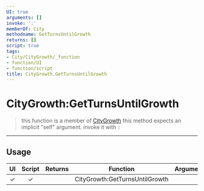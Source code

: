 ```yaml
---
UI: true
arguments: []
invoke: ':'
memberOf: City
methodname: GetTurnsUntilGrowth
returns: []
script: true
tags:
- City/CityGrowth/_function
- function/UI
- function/script
title: CityGrowth.GetTurnsUntilGrowth
---
```

# CityGrowth:GetTurnsUntilGrowth
> this function is a member of [CityGrowth](civ-6/lua/CityGrowth.md)
> this method expects an implicit "self" argument. invoke it with `:`
-----
## Usage
|  UI | Script | Returns | Function | Arguments |
|:---:|:------:|-------:|:--------:|:---------|
|✓|✓||CityGrowth:GetTurnsUntilGrowth||
